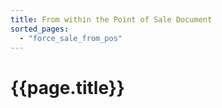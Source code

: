 ```yaml
---
title: From within the Point of Sale Document
sorted_pages:
  - "force_sale_from_pos"
---
```

# {{page.title}}
